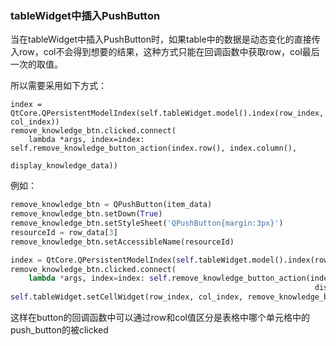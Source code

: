 
### tableWidget中插入PushButton

当在tableWidget中插入PushButton时，如果table中的数据是动态变化的直接传入row，col不会得到想要的结果，这种方式只能在回调函数中获取row，col最后一次的取值。

所以需要采用如下方式：
```
index = QtCore.QPersistentModelIndex(self.tableWidget.model().index(row_index, col_index))
remove_knowledge_btn.clicked.connect(
    lambda *args, index=index: self.remove_knowledge_button_action(index.row(), index.column(),
                                                                    display_knowledge_data))
```
例如：

```python
remove_knowledge_btn = QPushButton(item_data)
remove_knowledge_btn.setDown(True)
remove_knowledge_btn.setStyleSheet('QPushButton{margin:3px}')
resourceId = row_data[3]
remove_knowledge_btn.setAccessibleName(resourceId)

index = QtCore.QPersistentModelIndex(self.tableWidget.model().index(row_index, col_index))
remove_knowledge_btn.clicked.connect(
    lambda *args, index=index: self.remove_knowledge_button_action(index.row(), index.column(),
                                                                    display_knowledge_data))
self.tableWidget.setCellWidget(row_index, col_index, remove_knowledge_btn)
```

这样在button的回调函数中可以通过row和col值区分是表格中哪个单元格中的push_button的被clicked